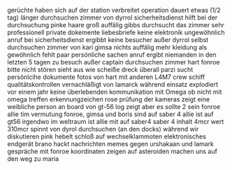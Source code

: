 gerüchte haben sich auf der station verbreitet
operation dauert etwas (1/2 tag) länger
durchsuchen zimmer von dyrrol
	sicherheitsdienst hilft bei der durchsuchung
		pinke haare
		groß
		auffälig
	gibbs durchsucht das zimmer sehr professionell
		private dokemente
		liebesbriefe
		keine elektronik
			ungewöhnlich
	anruf bei sicherheitsdienst ergibbt keine besucher außer dyrrol selbst
durchsuchen zimmer von kari gimsa
	nichts auffälig
	mehr kleidung als gewöhnlich fehlt
	paar persönliche sachen
	anruf ergibt niemanden in den letzten 5 tagen zu besuch außer captain
durchsuchen zimmer hart fonroe
	bitte nicht stören
	sieht aus wie scheiße
		dreck überall
		parzi sucht
			persönlcihe dokumente
			fotos von hart mit anderen
				L4M7 crew
					schiff qualitätskontrollen vernachläßigt von lamarck
					während einsatz explodiert
						vor einem jahr
					keine überlebenden
			kommunikation mit Omega
				ob nicht mit omega treffen
					erkennungzeichen rose
prüfung der kameras zeigt eine weibliche person an board von gt-56
	log zeigt aber es sollte 2 sein
		fonroe
		allie tim
	vermutung
		fonroe, gimsa und boris sind auf saber 4
		allie ist auf gt56
		irgendwo im weltraum ist allie mit auf saber4
saber 4 inhalt 4mcr
	wert 310mcr
spinnt von dyrol durchsuchen (an den docks)
	während wir diskutieren
		pink hebelt schloß auf
	wechselklammoten
	elektronisches endgerät
		brano hackt 
			nachrichten
				memes gegen urshakaan und lamark
				gespräche mit fonroe
					koordinaten
						zeigen auf asteroiden
machen uns auf den weg zu maria

